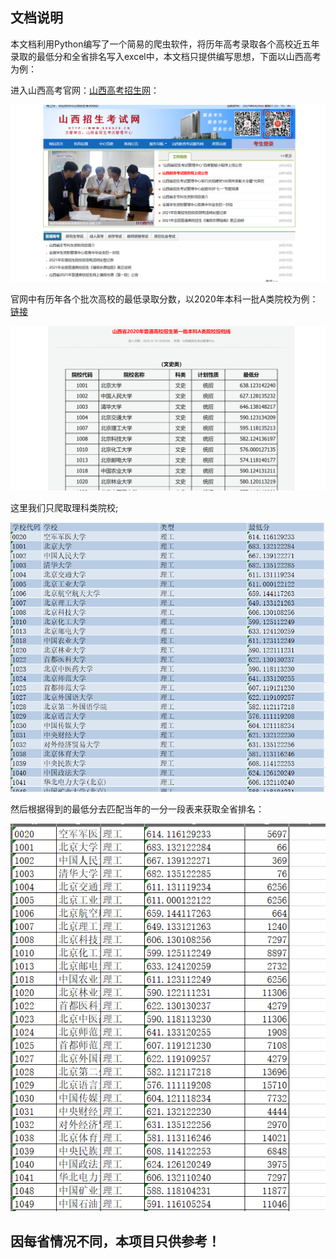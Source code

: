 ## 文档说明

本文档利用Python编写了一个简易的爬虫软件，将历年高考录取各个高校近五年录取的最低分和全省排名写入excel中，本文档只提供编写思想，下面以山西高考为例：

进入山西高考官网：[山西高考招生网](http://www.sxkszx.cn/index.html)：

![image-20210626231515554](https://github.com/zerogao/College_examination_information/blob/master/image-20210626231515554.png)

官网中有历年各个批次高校的最低录取分数，以2020年本科一批A类院校为例：[链接](http://www.sxkszx.cn/news/2020818/n8675106809.html)



![image-20210626231815812](https://github.com/zerogao/College_examination_information/blob/master/image-20210626231815812.png)

这里我们只爬取理科类院校;

![image-20210626232607325](https://github.com/zerogao/College_examination_information/blob/master/image-20210626232607325.png)

然后根据得到的最低分去匹配当年的一分一段表来获取全省排名：

![image-20210626232837963](https://github.com/zerogao/College_examination_information/blob/master/image-20210626232837963.png)





## 因每省情况不同，本项目只供参考！
